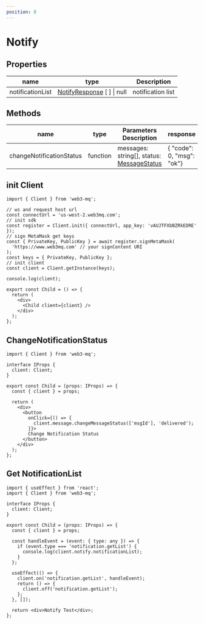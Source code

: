 ```yaml
---
position: 8
---
```


# Notify

## Properties

| name             | type                                                                        | Description       |
| ---------------- | --------------------------------------------------------------------------- | ----------------- |
| notificationList | [NotifyResponse](/docs/Web3MQ-SDK/JS-SDK/types/#notifyresponse) [ ] \| null | notification list |

## Methods

| name                     | type     | Parameters Description                                                                    | response                  |
| ------------------------ | -------- | ----------------------------------------------------------------------------------------- | ------------------------- |
| changeNotificationStatus | function | messages: string[], status: [MessageStatus](/docs/Web3MQ-SDK/JS-SDK/types/#messagestatus) | { "code": 0, "msg": "ok"} |

## init Client

```tsx
import { Client } from 'web3-mq';

// ws and request host url
const connectUrl = 'us-west-2.web3mq.com';
// init sdk
const register = Client.init({ connectUrl, app_key: 'vAUJTFXbBZRkEDRE' });
// sign MetaMask get keys
const { PrivateKey, PublicKey } = await register.signMetaMask(
  'https://www.web3mq.com' // your signContent URI
);
const keys = { PrivateKey, PublicKey };
// init client
const client = Client.getInstance(keys);

console.log(client);

export const Child = () => {
  return (
    <div>
      <Child client={client} />
    </div>
  );
};
```

## ChangeNotificationStatus

```tsx
import { Client } from 'web3-mq';

interface IProps {
  client: Client;
}

export const Child = (props: IProps) => {
  const { client } = props;

  return (
    <div>
      <button
        onClick={() => {
          client.message.changeMessageStatus(['msgId'], 'delivered');
        }}>
        Change Notification Status
      </button>
    </div>
  );
};
```

## Get NotificationList

```tsx
import { useEffect } from 'react';
import { Client } from 'web3-mq';

interface IProps {
  client: Client;
}

export const Child = (props: IProps) => {
  const { client } = props;

  const handleEvent = (event: { type: any }) => {
    if (event.type === 'notification.getList') {
      console.log(client.notify.notificationList);
    }
  };

  useEffect(() => {
    client.on('notification.getList', handleEvent);
    return () => {
      client.off('notification.getList');
    };
  }, []);

  return <div>Notify Test</div>;
};
```
